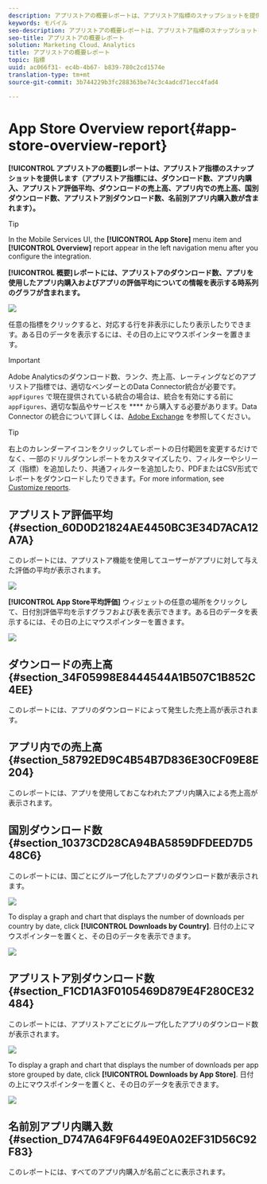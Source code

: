```yaml
---
description: アプリストアの概要レポートは、アプリストア指標のスナップショットを提供します（アプリストア指標には、ダウンロード数、アプリ内購入、アプリストア評価平均、ダウンロードの売上高、アプリ内での売上高、国別ダウンロード数、アプリストア別ダウンロード数、名前別アプリ内購入数が含まれます）。
keywords: モバイル
seo-description: アプリストアの概要レポートは、アプリストア指標のスナップショットを提供します（アプリストア指標には、ダウンロード数、アプリ内購入、アプリストア評価平均、ダウンロードの売上高、アプリ内での売上高、国別ダウンロード数、アプリストア別ダウンロード数、名前別アプリ内購入数が含まれます）。
seo-title: アプリストアの概要レポート
solution: Marketing Cloud、Analytics
title: アプリストアの概要レポート
topic: 指標
uuid: ac066f31- ec4b-4b67- b839-780c2cd1574e
translation-type: tm+mt
source-git-commit: 3b744229b3fc288363be74c3c4adcd71ecc4fad4

---
```



# App Store Overview report{#app-store-overview-report}

**[!UICONTROL アプリストアの概要]レポートは、アプリストア指標のスナップショットを提供します（アプリストア指標には、ダウンロード数、アプリ内購入、アプリストア評価平均、ダウンロードの売上高、アプリ内での売上高、国別ダウンロード数、アプリストア別ダウンロード数、名前別アプリ内購入数が含まれます）。**

>[!TIP]
>
>In the Mobile Services UI, the **[!UICONTROL App Store]** menu item and **[!UICONTROL Overview]** report appear in the left navigation menu after you configure the integration.

**[!UICONTROL 概要]レポートには、アプリストアのダウンロード数、アプリを使用したアプリ内購入およびアプリの評価平均についての情報を表示する時系列のグラフが含まれます。**

![](assets/app_store_metrics.png)

任意の指標をクリックすると、対応する行を非表示にしたり表示したりできます。ある日のデータを表示するには、その日の上にマウスポインターを置きます。

>[!IMPORTANT]
>
>Adobe Analyticsのダウンロード数、ランク、売上高、レーティングなどのアプリストア指標では、適切なベンダーとのData Connector統合が必要です。`appFigures` で現在提供されている統合の場合は、統合を有効にする前に`appFigures`、適切な製品やサービスを **** から購入する必要があります。Data Connector の統合について詳しくは、[Adobe Exchange](https://www.adobeexchange.com/experiencecloud.html) を参照してください。

>[!TIP]
>
>右上のカレンダーアイコンをクリックしてレポートの日付範囲を変更するだけでなく、一部のドリルダウンレポートをカスタマイズしたり、フィルターやシリーズ（指標）を追加したり、共通フィルターを追加したり、PDFまたはCSV形式でレポートをダウンロードしたりできます。For more information, see [Customize reports](/help/using/usage/reports-customize/reports-customize.md).

## アプリストア評価平均 {#section_60D0D21824AE4450BC3E34D7ACA12A7A}

このレポートには、アプリストア機能を使用してユーザーがアプリに対して与えた評価の平均が表示されます。

![](assets/app_store_rating.png)

**[!UICONTROL App Store平均評価]** ウィジェットの任意の場所をクリックして、日付別評価平均を示すグラフおよび表を表示できます。ある日のデータを表示するには、その日の上にマウスポインターを置きます。

![](assets/app_store_downloads_detail.png)

## ダウンロードの売上高 {#section_34F05998E8444544A1B507C1B852C4EE}

このレポートには、アプリのダウンロードによって発生した売上高が表示されます。

## アプリ内での売上高 {#section_58792ED9C4B54B7D836E30CF09E8E204}

このレポートには、アプリを使用しておこなわれたアプリ内購入による売上高が表示されます。

## 国別ダウンロード数 {#section_10373CD28CA94BA5859DFDEED7D548C6}

このレポートには、国ごとにグループ化したアプリのダウンロード数が表示されます。

![](assets/country.png)

To display a graph and chart that displays the number of downloads per country by date, click **[!UICONTROL Downloads by Country]**. 日付の上にマウスポインターを置くと、その日のデータを表示できます。

![](assets/downloads_by_country.png)

## アプリストア別ダウンロード数 {#section_F1CD1A3F0105469D879E4F280CE32484}

このレポートには、アプリストアごとにグループ化したアプリのダウンロード数が表示されます。

![](assets/app_store.png)

To display a graph and chart that displays the number of downloads per app store grouped by date, click **[!UICONTROL Downloads by App Store]**. 日付の上にマウスポインターを置くと、その日のデータを表示できます。

![](assets/app_store_downloads_detail.png)

## 名前別アプリ内購入数 {#section_D747A64F9F6449E0A02EF31D56C92F83}

このレポートには、すべてのアプリ内購入が名前ごとに表示されます。
